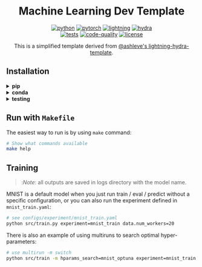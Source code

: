 <div align="center">

# Machine Learning Dev Template

[![python](https://img.shields.io/badge/-Python_3.11-blue?logo=python&logoColor=white)](https://github.com/pre-commit/pre-commit)
[![pytorch](https://img.shields.io/badge/PyTorch_2.0+-ee4c2c?logo=pytorch&logoColor=white)](https://pytorch.org/get-started/locally/)
[![lightning](https://img.shields.io/badge/-Lightning_2.0+-792ee5?logo=pytorchlightning&logoColor=white)](https://pytorchlightning.ai/)
[![hydra](https://img.shields.io/badge/Config-Hydra_1.3-89b8cd)](https://hydra.cc/)<br>
[![tests](https://github.com/avansp/mldev/actions/workflows/test.yml/badge.svg)](https://github.com/avansp/mldev/actions/workflows/test.yml)
[![code-quality](https://github.com/avansp/mldev/actions/workflows/code-quality-main.yaml/badge.svg)](https://github.com/avansp/mldev/actions/workflows/code-quality-main.yaml)
[![license](https://img.shields.io/badge/License-MIT-green.svg?labelColor=gray)](https://github.com/avansp/dl-repro#license)

This is a simplified template derived from [@ashleve's lightning-hydra-template](https://github.com/ashleve/lightning-hydra-template).

</div>

## Installation

<details>
<summary><b>pip</b></summary>

```bash
# clone project
git clone https://github.com/avansp/mldev.git
cd mldev

# create conda environment
conda create -n mldev python=3.9
conda activate mldev

# install pytorch according to instructions
# https://pytorch.org/get-started/

# install requirements
pip install -r requirements.txt
```

</details>

<details>
<summary><b>conda</b></summary>

```bash
# clone project
git clone https://github.com/avansp/mldev.git
cd mldev

# create conda environment and install dependencies
conda env create -f environment.yaml -n mldev

# activate conda environment
conda activate mldev
```

</details>

<details>
<summary><b>testing</b></summary>

```bash
# run all tests
pytest

# run tests from specific file
pytest tests/test_train.py

# run all tests except the ones marked as slow
pytest -k "not slow"
```

</details>

## Run with `Makefile`

The easiest way to run is by using `make` command:

```bash
# Show what commands available
make help
```

## Training

> :*Note*: all outputs are saved in logs directory with the model name.

MNIST is a default model when you just run train / eval / predict without a specific configuration, or
you can also run the experiment defined in `mnist_train.yaml`:

```bash
# see configs/experiment/mnist_train.yaml
python src/train.py experiment=mnist_train data.num_workers=20
```

There is also an example of using multiruns to search optimal hyper-parameters:

```bash
# use multirun -m switch
python src/train -m hparams_search=mnist_optuna experiment=mnist_train data.num_workers=20
```
